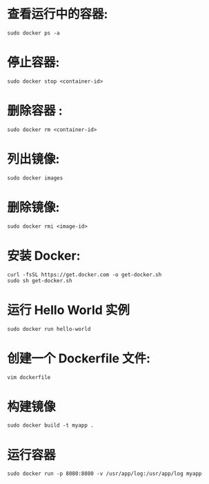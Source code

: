 
# 查看运行中的容器: 

```shell
sudo docker ps -a
```

# 停止容器:

```shell
sudo docker stop <container-id>
```

# 删除容器 : 

```shell
sudo docker rm <container-id>
```

# 列出镜像: 

```shell
sudo docker images 
```

# 删除镜像:

```shell
sudo docker rmi <image-id>
```

# 安装 Docker:

```shell
curl -fsSL https://get.docker.com -o get-docker.sh
sudo sh get-docker.sh
```

# 运行 Hello World 实例

```shell
sudo docker run hello-world
```

# 创建一个 Dockerfile 文件:

```shell
vim dockerfile 
```

# 构建镜像

```shell
sudo docker build -t myapp .
```

# 运行容器
```shell
sudo docker run -p 8080:8080 -v /usr/app/log:/usr/app/log myapp
```

